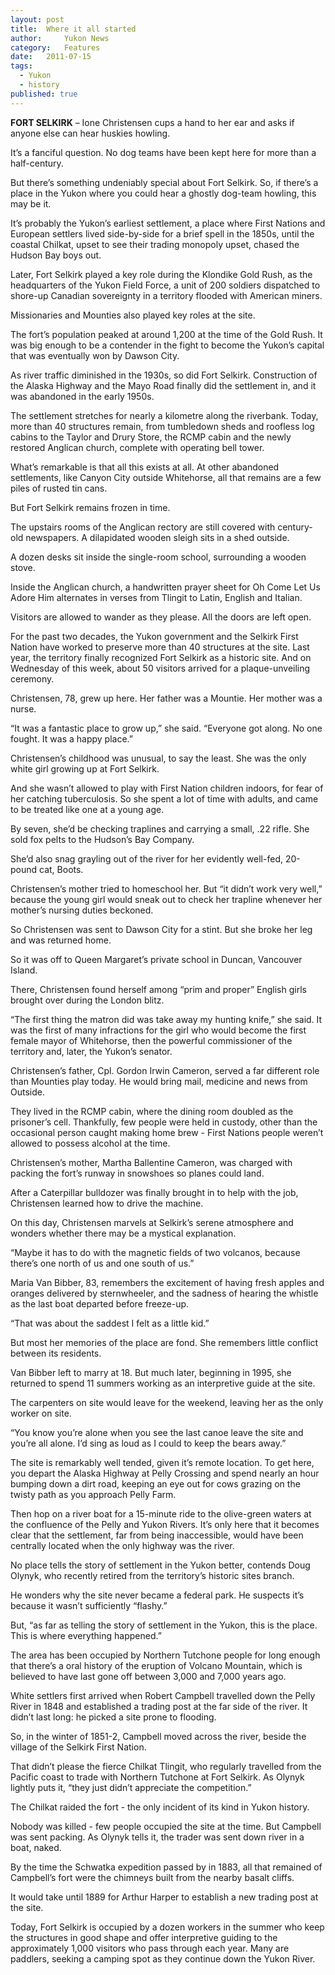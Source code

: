 ```yaml
---
layout:	post
title:	Where it all started
author:     Yukon News
category:	Features
date:	2011-07-15
tags: 
  - Yukon
  - history
published: true
---
```


**FORT SELKIRK** – Ione Christensen cups a hand to her ear and asks if anyone else can hear huskies howling.

It’s a fanciful question. No dog teams have been kept here for more than a half-century.

But there’s something undeniably special about Fort Selkirk. So, if there’s a place in the Yukon where you could hear a ghostly dog-team howling, this may be it. <!-- BREAK -->

It’s probably the Yukon’s earliest settlement, a place where First Nations and European settlers lived side-by-side for a brief spell in the 1850s, until the coastal Chilkat, upset to see their trading monopoly upset, chased the Hudson Bay boys out.

Later, Fort Selkirk played a key role during the Klondike Gold Rush, as the headquarters of the Yukon Field Force, a unit of 200 soldiers dispatched to shore-up Canadian sovereignty in a territory flooded with American miners.

Missionaries and Mounties also played key roles at the site.

The fort’s population peaked at around 1,200 at the time of the Gold Rush. It was big enough to be a contender in the fight to become the Yukon’s capital that was eventually won by Dawson City.

As river traffic diminished in the 1930s, so did Fort Selkirk. Construction of the Alaska Highway and the Mayo Road finally did the settlement in, and it was abandoned in the early 1950s.

The settlement stretches for nearly a kilometre along the riverbank. Today, more than 40 structures remain, from tumbledown sheds and roofless log cabins to the Taylor and Drury Store, the RCMP cabin and the newly restored Anglican church, complete with operating bell tower.

What’s remarkable is that all this exists at all. At other abandoned settlements, like Canyon City outside Whitehorse, all that remains are a few piles of rusted tin cans.

But Fort Selkirk remains frozen in time.

The upstairs rooms of the Anglican rectory are still covered with century-old newspapers. A dilapidated wooden sleigh sits in a shed outside.

A dozen desks sit inside the single-room school, surrounding a wooden stove.

Inside the Anglican church, a handwritten prayer sheet for Oh Come Let Us Adore Him alternates in verses from Tlingit to Latin, English and Italian.

Visitors are allowed to wander as they please. All the doors are left open.

For the past two decades, the Yukon government and the Selkirk First Nation have worked to preserve more than 40 structures at the site. Last year, the territory finally recognized Fort Selkirk as a historic site. And on Wednesday of this week, about 50 visitors arrived for a plaque-unveiling ceremony.

Christensen, 78, grew up here. Her father was a Mountie. Her mother was a nurse.

“It was a fantastic place to grow up,” she said. “Everyone got along. No one fought. It was a happy place.”

Christensen’s childhood was unusual, to say the least. She was the only white girl growing up at Fort Selkirk.

And she wasn’t allowed to play with First Nation children indoors, for fear of her catching tuberculosis. So she spent a lot of time with adults, and came to be treated like one at a young age.

By seven, she’d be checking traplines and carrying a small, .22 rifle. She sold fox pelts to the Hudson’s Bay Company.

She’d also snag grayling out of the river for her evidently well-fed, 20-pound cat, Boots.

Christensen’s mother tried to homeschool her. But “it didn’t work very well,” because the young girl would sneak out to check her trapline whenever her mother’s nursing duties beckoned.

So Christensen was sent to Dawson City for a stint. But she broke her leg and was returned home.

So it was off to Queen Margaret’s private school in Duncan, Vancouver Island.

There, Christensen found herself among “prim and proper” English girls brought over during the London blitz.

“The first thing the matron did was take away my hunting knife,” she said. It was the first of many infractions for the girl who would become the first female mayor of Whitehorse, then the powerful commissioner of the territory and, later, the Yukon’s senator.

Christensen’s father, Cpl. Gordon Irwin Cameron, served a far different role than Mounties play today. He would bring mail, medicine and news from Outside.

They lived in the RCMP cabin, where the dining room doubled as the prisoner’s cell. Thankfully, few people were held in custody, other than the occasional person caught making home brew - First Nations people weren’t allowed to possess alcohol at the time.

Christensen’s mother, Martha Ballentine Cameron, was charged with packing the fort’s runway in snowshoes so planes could land.

After a Caterpillar bulldozer was finally brought in to help with the job, Christensen learned how to drive the machine.

On this day, Christensen marvels at Selkirk’s serene atmosphere and wonders whether there may be a mystical explanation.

“Maybe it has to do with the magnetic fields of two volcanos, because there’s one north of us and one south of us.”

Maria Van Bibber, 83, remembers the excitement of having fresh apples and oranges delivered by sternwheeler, and the sadness of hearing the whistle as the last boat departed before freeze-up.

“That was about the saddest I felt as a little kid.”

But most her memories of the place are fond. She remembers little conflict between its residents.

Van Bibber left to marry at 18. But much later, beginning in 1995, she returned to spend 11 summers working as an interpretive guide at the site.

The carpenters on site would leave for the weekend, leaving her as the only worker on site.

“You know you’re alone when you see the last canoe leave the site and you’re all alone. I’d sing as loud as I could to keep the bears away.”

The site is remarkably well tended, given it’s remote location. To get here, you depart the Alaska Highway at Pelly Crossing and spend nearly an hour bumping down a dirt road, keeping an eye out for cows grazing on the twisty path as you approach Pelly Farm.

Then hop on a river boat for a 15-minute ride to the olive-green waters at the confluence of the Pelly and Yukon Rivers. It’s only here that it becomes clear that the settlement, far from being inaccessible, would have been centrally located when the only highway was the river.

No place tells the story of settlement in the Yukon better, contends Doug Olynyk, who recently retired from the territory’s historic sites branch.

He wonders why the site never became a federal park. He suspects it’s because it wasn’t sufficiently “flashy.”

But, “as far as telling the story of settlement in the Yukon, this is the place. This is where everything happened.”

The area has been occupied by Northern Tutchone people for long enough that there’s a oral history of the eruption of Volcano Mountain, which is believed to have last gone off between 3,000 and 7,000 years ago.

White settlers first arrived when Robert Campbell travelled down the Pelly River in 1848 and established a trading post at the far side of the river. It didn’t last long: he picked a site prone to flooding.

So, in the winter of 1851-2, Campbell moved across the river, beside the village of the Selkirk First Nation.

That didn’t please the fierce Chilkat Tlingit, who regularly travelled from the Pacific coast to trade with Northern Tutchone at Fort Selkirk. As Olynyk lightly puts it, “they just didn’t appreciate the competition.”

The Chilkat raided the fort - the only incident of its kind in Yukon history.

Nobody was killed - few people occupied the site at the time. But Campbell was sent packing. As Olynyk tells it, the trader was sent down river in a boat, naked.

By the time the Schwatka expedition passed by in 1883, all that remained of Campbell’s fort were the chimneys built from the nearby basalt cliffs.

It would take until 1889 for Arthur Harper to establish a new trading post at the site.

Today, Fort Selkirk is occupied by a dozen workers in the summer who keep the structures in good shape and offer interpretive guiding to the approximately 1,000 visitors who pass through each year. Many are paddlers, seeking a camping spot as they continue down the Yukon River.